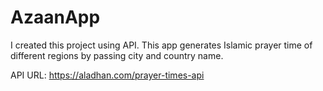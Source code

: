 # AzaanApp
I created this project using API. This app generates Islamic prayer time of different regions by passing city and country name. 

API URL: https://aladhan.com/prayer-times-api
